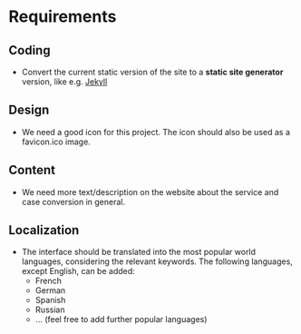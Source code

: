 # Requirements

## Coding

- Convert the current static version of the site to a **static site generator** version, like e.g. [Jekyll](https://jekyllrb.com/)

## Design

- We need a good icon for this project. The icon should also be used as a favicon.ico image.

## Content

- We need more text/description on the website about the service and case conversion in general.

## Localization

- The interface should be translated into the most popular world languages, considering the relevant keywords. The following languages, except English, can be added:
  - French
  - German
  - Spanish
  - Russian
  - ... (feel free to add further popular languages)
